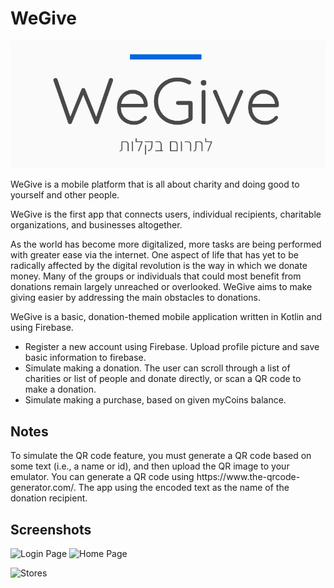 # WeGive

![Logo](logo.png?raw=true "Logo")                                       

WeGive is a mobile platform that is all about charity and doing good to yourself and
other people.

WeGive is the first app that connects users, individual recipients, charitable organizations, and businesses altogether.

As the world has become more digitalized, more tasks are being performed with greater ease via the internet. One aspect of life that has yet to be radically affected by the digital revolution is the way in which we donate money. Many of the groups or individuals that could most benefit from donations remain largely unreached or overlooked.
WeGive aims to make giving easier by addressing the main obstacles to donations.

WeGive is a basic, donation-themed mobile application written in Kotlin and using Firebase. 

* Register a new account using Firebase. Upload profile picture and save basic information to firebase.
* Simulate making a donation. The user can scroll through a list of charities or list of people and donate directly, or scan a QR code to make a donation. 
* Simulate making a purchase, based on given myCoins balance.



<h2>Notes</h2>
To simulate the QR code feature, you must generate a QR code based on some text (i.e., a name or id), and then upload the QR image to your emulator. You can generate a QR code using https://www.the-qrcode-generator.com/. The app using the encoded text as the name of the donation recipient. 




<h2>Screenshots </h2>

![Login Page](weGiveLogin.png?raw=true "Login")                                          ![Home Page](homepage.png?raw=true "Homepage")


![Stores](stores.png?raw=true "Stores")




